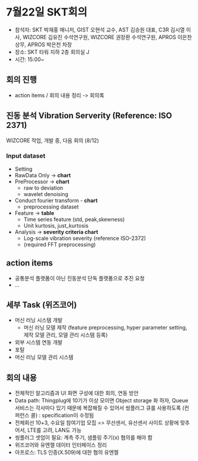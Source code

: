 # 7월22일 SKT회의

- 참석자: SKT 박재홍 매니저, GIST 오현석 교수, AST 김승원 대표, C3R 김시열 이사, WIZCORE 김유진 수석연구원, WIZCORE 권장환 수석연구원, APROS 이은찬 상무, APROS 박은천 차장
- 장소: SKT 타워 지하 2층 회의실 J
- 시간: 15:00~

## 회의 진행

- action items / 회의 내용 정리 -> 회의록

## 진동 분석 Vibration Serverity (Reference: ISO 2371)

WIZCORE 작업, 개발 중, 다음 회의 (8/12)

### Input dataset

- Setting
- RawData Only -> **chart**
- PreProcessor -> **chart**
  - raw to deviation
  - wavelet denoising
- Conduct fourier transform - **chart**
  - preprocessing dataset
- Feature -> **table**
  - Time series feature (std, peak,skewness)
  - Unit kurtosis, just_kurtosis
- Analysis -> **severity criteria chart**
  - Log-scale vibration severity (reference ISO-2372)
  - (required FFT preprocessing)

## action items

- 공통분석 플랫폼이 아닌 진동분석 단독 플랫폼으로 추진 요청
- ...

## 세부 Task (위즈코어)

- 머신 러닝 시스템 개발
  - 머신 러닝 모델 제작 (feature preprocessing, hyper parameter setting, 제작 모델 관리, 모델 관리 시스템 등록)
- 외부 시스템 연동 개발
- 포탈
- 머신 러닝 모델 관리 시스템

## 회의 내용

- 전체적인 알고리즘과 UI 화면 구성에 대한 회의, 연동 방안
- Data path: Thingplug에 10기가 이상 모이면 Object storage 화 하자, Queue 서비스는 각사마다 있기 때문에 복잡해질 수 있어서 씽플러그 큐를 사용하도록 (컨퍼런스 콜) : specification이 수정됨
- 전체회선 10+3, 수요일 참여기업 모집 => 무선센서, 유선센서 사이트 상황에 맞추어서, LTE를 고려, LAN도 가능
- 씽플러그 셋업이 필요: 계측 주기, 샘플링 주기(x) 협의를 해야 함
- 위즈코어와 유엔젤 데이터 인터페이스 정리
- 아프로스: TLS 인증(X.509)에 대한 협의 유엔젤
